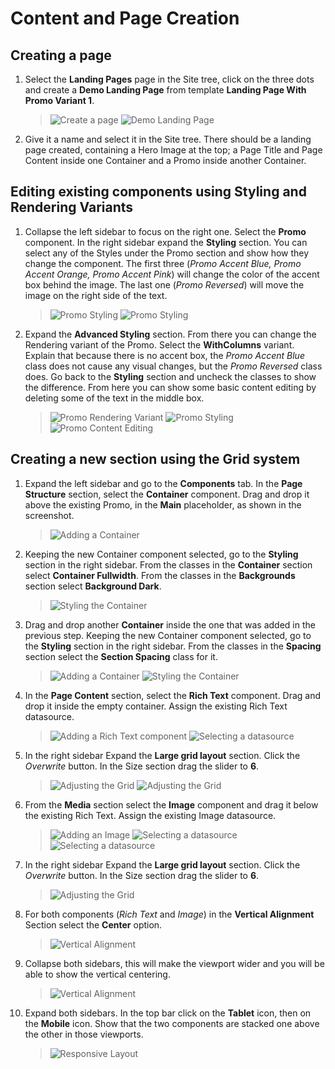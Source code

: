 # Content and Page Creation

## Creating a page

1. Select the **Landing Pages** page in the Site tree, click on the three dots and create a **Demo Landing Page** from template **Landing Page With Promo Variant 1**.
   > ![Create a page](./media/page-creation-1.png)
   > ![Demo Landing Page](./media/page-creation-2.png)

2. Give it a name and select it in the Site tree. There should be a landing page created, containing a Hero Image at the top; a Page Title and Page Content inside one Container and a Promo inside another Container.

## Editing existing components using Styling and Rendering Variants

1. Collapse the left sidebar to focus on the right one. Select the **Promo** component. In the right sidebar expand the **Styling** section. You can select any of the Styles under the Promo section and show how they change the component. The first three (*Promo Accent Blue, Promo Accent Orange, Promo Accent Pink*) will change the color of the accent box behind the image. The last one (*Promo Reversed*) will move the image on the right side of the text.
   > ![Promo Styling](./media/page-creation-3.png)
   > ![Promo Styling](./media/page-creation-4.png)

2. Expand the **Advanced Styling** section. From there you can change the Rendering variant of the Promo. Select the **WithColumns** variant. Explain that because there is no accent box, the *Promo Accent Blue* class does not cause any visual changes, but the *Promo Reversed* class does. Go back to the **Styling** section and uncheck the classes to show the difference. From here you can show some basic content editing by deleting some of the text in the middle box.
   > ![Promo Rendering Variant](./media/page-creation-5.png)
   > ![Promo Styling](./media/page-creation-6.png)
   > ![Promo Content Editing](./media/page-creation-7.png)

## Creating a new section using the Grid system

1. Expand the left sidebar and go to the **Components** tab. In the **Page Structure** section, select the **Container** component. Drag and drop it above the existing Promo, in the **Main** placeholder, as shown in the screenshot.
   > ![Adding a Container](./media/page-creation-8.png)

2. Keeping the new Container component selected, go to the **Styling** section in the right sidebar. From the classes in the **Container** section select **Container Fullwidth**. From the classes in the **Backgrounds** section select **Background Dark**.
   > ![Styling the Container](./media/page-creation-9.png)

3. Drag and drop another **Container** inside the one that was added in the previous step. Keeping the new Container component selected, go to the **Styling** section in the right sidebar. From the classes in the **Spacing** section select the **Section Spacing** class for it.
   > ![Adding a Container](./media/page-creation-10.png)
   > ![Styling the Container](./media/page-creation-11.png)

4. In the **Page Content** section, select the **Rich Text** component. Drag and drop it inside the empty container. Assign the existing Rich Text datasource.
   > ![Adding a Rich Text component](./media/page-creation-12.png)
   > ![Selecting a datasource](./media/page-creation-13.png)

5. In the right sidebar Expand the **Large grid layout** section. Click the *Overwrite* button. In the Size section drag the slider to **6**.
   > ![Adjusting the Grid](./media/page-creation-14.png)
   > ![Adjusting the Grid](./media/page-creation-15.png)

6. From the **Media** section select the **Image** component and drag it below the existing Rich Text. Assign the existing Image datasource.
   > ![Adding an Image](./media/page-creation-16.png)
   > ![Selecting a datasource](./media/page-creation-17.png)
   > ![Selecting a datasource](./media/page-creation-18.png)

7. In the right sidebar Expand the **Large grid layout** section. Click the *Overwrite* button. In the Size section drag the slider to **6**.
   > ![Adjusting the Grid](./media/page-creation-19.png)

8. For both components (*Rich Text* and *Image*) in the **Vertical Alignment** Section select the **Center** option.
   > ![Vertical Alignment](./media/page-creation-20.png)

9. Collapse both sidebars, this will make the viewport wider and you will be able to show the vertical centering.
   > ![Vertical Alignment](./media/page-creation-21.png)

10. Expand both sidebars. In the top bar click on the **Tablet** icon, then on the **Mobile** icon. Show that the two components are stacked one above the other in those viewports.
    > ![Responsive Layout](./media/page-creation-22.png)
